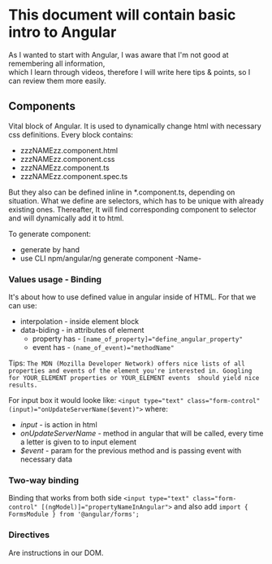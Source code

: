 # This document will contain basic intro to Angular
As I wanted to start with Angular, I was aware that I'm not good at remembering all information,  
which I learn through videos, therefore I will write here tips & points, so I can review them more easily.

## Components
Vital block of Angular. It is used to dynamically change html with necessary css definitions.
Every block contains:
* zzzNAMEzz.component.html
* zzzNAMEzz.component.css
* zzzNAMEzz.component.ts
* zzzNAMEzz.component.spec.ts

But they also can be defined inline in *.component.ts, depending on situation.
What we define are selectors, which has to be unique with already existing ones.
Thereafter, It will find corresponding component to selector and will dynamically add it
to html.

To generate component:
* generate by hand
* use CLI npm/angular/ng generate component -Name-

### Values usage - Binding
It's about how to use defined value in angular inside of HTML.
For that we can use:
* interpolation - inside element block
* data-biding - in attributes of element
  * property has - `[name_of_property]="define_angular_property"`
  * event has - `(name_of_event)="methodName"`

Tips:
`
The MDN (Mozilla Developer Network) offers nice lists of all properties and
 events of the element you're interested in. Googling for YOUR_ELEMENT properties
   or YOUR_ELEMENT events  should yield nice results.
`

For input box it would looke like:
`
<input type="text"
class="form-control"
(input)="onUpdateServerName($event)">
`
where:
* *input* - is action in html
* *onUpdateServerName* - method in angular that will be called, every time a letter is given to to input element
* *$event* - param for the previous method and is passing event with necessary data


### Two-way binding
Binding that works from both side
`
<input type="text"
class="form-control"
[(ngModel)]="propertyNameInAngular">
`
and also add
`import { FormsModule } from '@angular/forms';`


### Directives
Are instructions in our DOM.